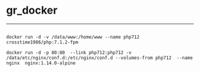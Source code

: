 # gr_docker

-----------------------------

```

```




```
docker run -d -v /data/www:/home/www --name php712 crosstime1986/php:7.1.2-fpm

docker run -d -p 80:80  --link php712:php712 -v /data/etc/nginx/conf.d:/etc/nginx/conf.d --volumes-from php712  --name nginx  nginx:1.14.0-alpine

```
